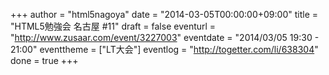 +++
author = "html5nagoya"
date = "2014-03-05T00:00:00+09:00"
title = "HTML5勉強会 名古屋 #11"
draft = false
eventurl = "http://www.zusaar.com/event/3227003"
eventdate = "2014/03/05 19:30 - 21:00"
eventtheme = ["LT大会"]
eventlog = "http://togetter.com/li/638304"
done = true
+++
